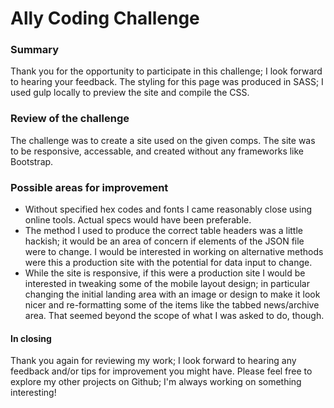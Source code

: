 # Ally Coding Challenge

### Summary
Thank you for the opportunity to participate in this challenge; I look forward to hearing your feedback.
The styling for this page was produced in SASS; I used gulp locally to preview the site and compile the CSS.

### Review of the challenge
The challenge was to create a site used on the given comps. The site was to be responsive, accessable, and created without any frameworks like Bootstrap.

### Possible areas for improvement
 - Without specified hex codes and fonts I came reasonably close using online tools. Actual specs would have been preferable.
 - The method I used to produce the correct table headers was a little hackish; it would be an area of concern if elements of the 
 JSON file were to change. I would be interested in working on alternative methods were this a production site with the potential for data input to change.
 - While the site is responsive, if this were a production site I would be interested in tweaking some of the mobile layout design; in particular changing the initial landing area with an image or design to make it look nicer and re-formatting some of the items like the tabbed news/archive area. That seemed beyond the scope of what I was asked to do, though.
 

#### In closing
Thank you again for reviewing my work; I look forward to hearing any feedback and/or tips for improvement you might have.
Please feel free to explore my other projects on Github; I'm always working on something interesting!
 
